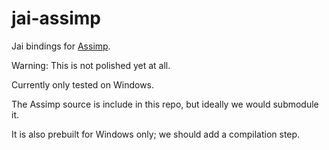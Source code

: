 # jai-assimp

Jai bindings for [Assimp](https://github.com/assimp/assimp).

Warning: This is not polished yet at all.

Currently only tested on Windows. 

The Assimp source is include in this repo, but ideally we would submodule it.

It is also prebuilt for Windows only; we should add a compilation step.